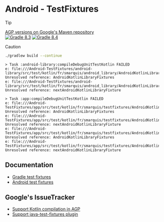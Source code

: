 # Android - TestFixtures

> [!TIP]
> [AGP versions on Google's Maven repository](https://maven.google.com/web/index.html?q=com.android.tools.build#com.android.tools.build:gradle)  
> [![Gradle 8.3](https://img.shields.io/maven-metadata/v?metadataUrl=https%3A%2F%2Fmaven.google.com%2Fcom%2Fandroid%2Ftools%2Fbuild%2Fgradle%2Fmaven-metadata.xml&label=%20&versionPrefix=8.3)](https://maven.google.com/web/index.html?q=com.android.application#com.android.tools.build:gradle)
> [![Gradle 8.4](https://img.shields.io/maven-metadata/v?metadataUrl=https%3A%2F%2Fmaven.google.com%2Fcom%2Fandroid%2Ftools%2Fbuild%2Fgradle%2Fmaven-metadata.xml&label=%20&versionPrefix=8.4)](https://maven.google.com/web/index.html?q=com.android.application#com.android.tools.build:gradle)

> [!CAUTION]
> ```bash
> ./gradlew build --continue
> ```
> 
> ```
> > Task :android-library:compileDebugUnitTestKotlin FAILED
> e: file:///Android-TestFixtures/android-library/src/test/kotlin/fr/smarquis/android_library/AndroidKotlinLibraryTest.kt:12:23 Unresolved reference: AndroidKotlinLibraryFixtures
> e: file:///Android-TestFixtures/android-library/src/test/kotlin/fr/smarquis/android_library/AndroidKotlinLibraryTest.kt:15:29 Unresolved reference: nextAndroidKotlinLibraryFixture
> 
> > Task :app:compileDebugUnitTestKotlin FAILED
> e: file:///Android-TestFixtures/app/src/test/kotlin/fr/smarquis/testfixtures/AndroidKotlinLibraryTest.kt:3:36 Unresolved reference: AndroidKotlinLibraryFixtures
> e: file:///Android-TestFixtures/app/src/test/kotlin/fr/smarquis/testfixtures/AndroidKotlinLibraryTest.kt:4:36 Unresolved reference: nextAndroidKotlinLibraryFixture
> e: file:///Android-TestFixtures/app/src/test/kotlin/fr/smarquis/testfixtures/AndroidKotlinLibraryTest.kt:14:23 Unresolved reference: AndroidKotlinLibraryFixtures
> e: file:///Android-TestFixtures/app/src/test/kotlin/fr/smarquis/testfixtures/AndroidKotlinLibraryTest.kt:17:29 Unresolved reference: nextAndroidKotlinLibraryFixture
> ```

## Documentation

- [Gradle test fixtures](https://docs.gradle.org/current/userguide/java_testing.html#sec:java_test_fixtures)
- [Android test fixtures](https://developer.android.com/reference/tools/gradle-api/com/android/build/api/dsl/TestFixtures)

## Google's IssueTracker

- [Support Kotlin compilation in AGP](https://issuetracker.google.com/issues/259523353)
- [Support java-test-fixtures plugin](https://issuetracker.google.com/issues/139438142)
